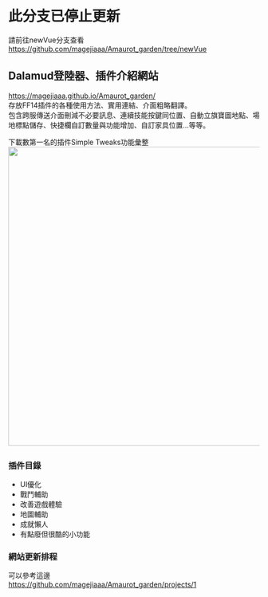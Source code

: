 # 此分支已停止更新
請前往newVue分支查看</br>
https://github.com/magejiaaa/Amaurot_garden/tree/newVue

## Dalamud登陸器、插件介紹網站
https://magejiaaa.github.io/Amaurot_garden/ </br>
存放FF14插件的各種使用方法、實用連結、介面粗略翻譯。 </br>
包含跨服傳送介面刪減不必要訊息、連續技能按鍵同位置、自動立旗寶圖地點、場地標點儲存、快捷欄自訂數量與功能增加、自訂家具位置...等等。 </br>

下載數第一名的插件Simple Tweaks功能彙整 </br>
<img src="https://i.imgur.com/4LlP3UH.png" width="600">
　
 
### 插件目錄
- UI優化
- 戰鬥輔助
- 改善遊戲體驗
- 地圖輔助
- 成就懶人
- 有點廢但很酷的小功能

### 網站更新排程
可以參考這邊 </br>
https://github.com/magejiaaa/Amaurot_garden/projects/1
